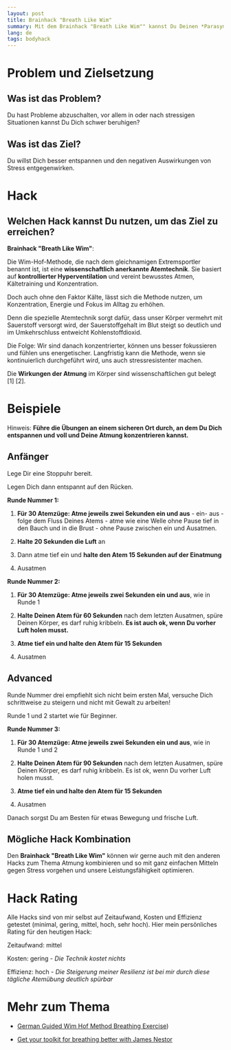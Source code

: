 ```yaml
---
layout: post
title: Brainhack "Breath Like Wim"
summary: Mit dem Brainhack "Breath Like Wim"" kannst Du Deinen *Parasympathikus* aktivieren, Dich dadurch besser entspannen und somit Stress entgegenwirken.
lang: de
tags: bodyhack
---
```


# Problem und Zielsetzung

## Was ist das Problem?
Du hast Probleme abzuschalten, vor allem in oder nach stressigen Situationen kannst Du Dich schwer beruhigen?

## Was ist das Ziel?
Du willst Dich besser entspannen und den negativen Auswirkungen von Stress entgegenwirken. 

# Hack

## Welchen Hack kannst Du nutzen, um das Ziel zu erreichen?
**Brainhack "Breath Like Wim"**:

Die Wim-Hof-Methode, die nach dem gleichnamigen Extremsportler benannt ist, ist eine **wissenschaftlich anerkannte Atemtechnik**. Sie basiert auf **kontrollierter Hyperventilation** und vereint bewusstes Atmen, Kältetraining und Konzentration. 

Doch auch ohne den Faktor Kälte, lässt sich die Methode nutzen, um Konzentration, Energie und Fokus im Alltag zu erhöhen. 

Denn die spezielle Atemtechnik sorgt dafür, dass unser Körper vermehrt mit Sauerstoff versorgt wird, der Sauerstoffgehalt im Blut steigt so deutlich und im Umkehrschluss entweicht Kohlenstoffdioxid. 

Die Folge: Wir sind danach konzentrierter, können uns besser fokussieren und fühlen uns energetischer. Langfristig kann die Methode, wenn sie kontinuierlich durchgeführt wird, uns auch stressresistenter machen.

Die **Wirkungen der Atmung** im Körper sind wissenschaftlichen gut belegt [1] [2].

# Beispiele
Hinweis: **Führe die Übungen an einem sicheren Ort durch, an dem Du Dich entspannen und voll und Deine Atmung konzentrieren kannst.**


## Anfänger

Lege Dir eine Stoppuhr bereit.

Legen Dich dann entspannt auf den Rücken.

**Runde Nummer 1:**

1. **Für 30 Atemzüge: Atme jeweils zwei Sekunden ein und aus** - ein- aus - folge dem Fluss Deines Atems - atme wie eine Welle ohne Pause tief in den Bauch und in die Brust - ohne Pause zwischen ein und Ausatmen.

2. **Halte 20 Sekunden die Luft** an
3. Dann atme tief ein und **halte den Atem 15 Sekunden auf der Einatmung**
4. Ausatmen

**Runde Nummer 2:**

1. **Für 30 Atemzüge: Atme jeweils zwei Sekunden ein und aus**, wie in Runde 1

2. **Halte Deinen Atem für 60 Sekunden** nach dem letzten Ausatmen, spüre Deinen Körper, es darf ruhig kribbeln. **Es ist auch ok, wenn Du vorher Luft holen musst.**
3. **Atme tief ein und halte den Atem für 15 Sekunden**
4. Ausatmen

## Advanced

Runde Nummer drei empfiehlt sich nicht beim ersten Mal, versuche Dich schrittweise zu steigern und nicht mit Gewalt zu arbeiten!

Runde 1 und 2 startet wie für Beginner.

**Runde Nummer 3:**

1. **Für 30 Atemzüge: Atme jeweils zwei Sekunden ein und aus**, wie in Runde 1 und 2

2. **Halte Deinen Atem für 90 Sekunden** nach dem letzten Ausatmen, spüre Deinen Körper, es darf ruhig kribbeln. Es ist ok, wenn Du vorher Luft holen musst.
3. **Atme tief ein und halte den Atem für 15 Sekunden**
4. Ausatmen

Danach sorgst Du am Besten für etwas Bewegung und frische Luft.


## Mögliche Hack Kombination
Den **Brainhack "Breath Like Wim"** können wir gerne auch mit den anderen Hacks zum Thema Atmung kombinieren und so mit ganz einfachen Mitteln gegen Stress vorgehen und unsere Leistungsfähigkeit optimieren.


# Hack Rating
Alle Hacks sind von mir selbst auf Zeitaufwand, Kosten und Effizienz getestet (minimal, gering, mittel, hoch, sehr hoch). Hier mein persönliches Rating für den heutigen Hack:

Zeitaufwand: mittel

Kosten: gering - _Die Technik kostet nichts_

Effizienz: hoch - _Die Steigerung meiner Resilienz ist bei mir durch diese tägliche Atemübung deutlich spürbar_ 

# Mehr zum Thema
- [German Guided Wim Hof Method Breathing Exercise](https://www.youtube.com/watch?v=BckqffhrF1M))

- [Get your toolkit for breathing better with James Nestor](https://www.youtube.com/watch?v=grxIfNWkfDo)

[^1]: [Breathing matters]([Breathing matters - PubMed (nih.gov)](https://pubmed.ncbi.nlm.nih.gov/29740175/)

[^2]: [Acute Effects of the Wim Hof Breathing Method on Repeated Sprint Ability: A Pilot Study - PMC (nih.gov)](https://www.ncbi.nlm.nih.gov/pmc/articles/PMC8424088/)]
